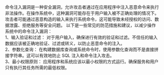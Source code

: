 命令注入漏洞是一种安全漏洞，允许攻击者通过在应用程序中注入恶意命令来执行非法操作。在操作系统中，这种漏洞可能存在于用户输入被不正确处理的情况下。攻击者可能通过恶意构造的输入来执行系统命令，这可能导致未经授权的访问、数据泄露、拒绝服务等安全问题。
以下是一些常见的防范措施和建议，以减少操作系统中的命令注入漏洞：  
1、输入验证和过滤： 对于用户输入，确保进行有效的验证和过滤。不信任的输入数据应该被正确地验证、过滤或转义，以防止恶意命令的注入。  
2、参数化查询： 在构建数据库查询或系统命令时，使用参数化查询而不是直接拼接字符串。这可以有效地防止 SQL 注入和命令注入攻击。  
3、最小权限原则： 应用程序和系统应该以最小权限的方式运行。确保服务和用户只有执行其任务所需的最低权限。  
